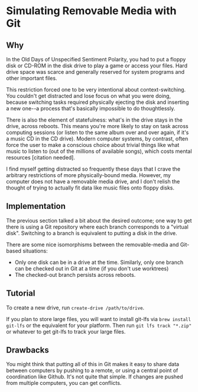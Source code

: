 # Simulating Removable Media with Git

## Why

In the Old Days of Unspecified Sentiment Polarity, you had
to put a floppy disk or CD-ROM in the disk drive to play a
game or access your files. Hard drive space was scarce and
generally reserved for system programs and other important
files.

This restriction forced one to be very intentional about
context-switching. You couldn't get distracted and lose
focus on what you were doing, because switching tasks
required physically ejecting the disk and inserting a new
one--a process that's basically impossible to do
thoughtlessly.

There is also the element of statefulness: what's in the
drive stays in the drive, across reboots. This means you're
more likely to stay on task across computing sessions (or
listen to the same album over and over again, if it's a
music CD in the CD drive). Modern computer systems, by
contrast, often force the user to make a conscious choice
about trivial things like what music to listen to (out of
the millions of available songs), which costs mental
resources [citation needed].

I find myself getting distracted so frequently these days
that I crave the arbitrary restrictions of more
physically-bound media.  However, my computer does not have
a removable media drive, and I don't relish the thought of
trying to actually fit data like music files onto floppy
disks.

## Implementation

The previous section talked a bit about the desired outcome;
one way to get there is using a Git repository where each
branch corresponds to a "virtual disk". Switching to a
branch is equivalent to putting a disk in the drive.

There are some nice isomorphisms between the removable-media
and Git-based situations:

- Only one disk can be in a drive at the time. Similarly,
  only one branch can be checked out in Git at a time (if you
  don't use worktrees)
- The checked-out branch persists across reboots.

## Tutorial

To create a new drive, run `create-drive /path/to/drive`.

If you plan to store large files, you will want to install
git-lfs via `brew install git-lfs` or the equivalent for
your platform. Then run `git lfs track "*.zip"` or whatever
to get git-lfs to track your large files.

## Drawbacks

You might think that putting all of this in Git makes it
easy to share data between computers by pushing to a remote,
or using a central point of coordination like Github. It's
not quite that simple. If changes are pushed from multiple
computers, you can get conflicts.
